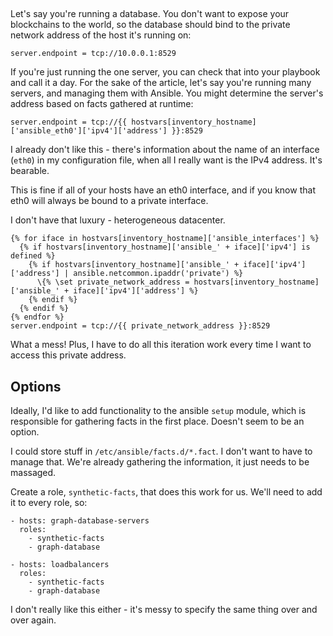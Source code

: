 ## 

Let's say you're running a database. You don't want to expose your blockchains to the world, 
so the database should bind to the private network address of the host it's running on:

```
server.endpoint = tcp://10.0.0.1:8529
```

If you're just running the one server, you can check that into your playbook and call it a
day. For the sake of the article, let's say you're running many servers, and managing them
with Ansible. You might determine the server's address based on facts gathered at runtime:

```
server.endpoint = tcp://{{ hostvars[inventory_hostname]['ansible_eth0']['ipv4']['address'] }}:8529
```

I already don't like this - there's information about the name of an interface (`eth0`) in my
configuration file, when all I really want is the IPv4 address. It's bearable. 

This is fine if all of your hosts have an eth0 interface, and if you know that eth0 will 
always be bound to a private interface. 

I don't have that luxury - heterogeneous datacenter. 

```
{% for iface in hostvars[inventory_hostname]['ansible_interfaces'] %}
  {% if hostvars[inventory_hostname]['ansible_' + iface]['ipv4'] is defined %}
    {% if hostvars[inventory_hostname]['ansible_' + iface]['ipv4']['address'] | ansible.netcommon.ipaddr('private') %}
      \{% \set private_network_address = hostvars[inventory_hostname]['ansible_' + iface]['ipv4']['address'] %}
    {% endif %}
  {% endif %}
{% endfor %}
server.endpoint = tcp://{{ private_network_address }}:8529
```

What a mess! Plus, I have to do all this iteration work every time I want to access this
private address. 

## Options
Ideally, I'd like to add functionality to the ansible `setup` module, which is responsible
for gathering facts in the first place. Doesn't seem to be an option.

I could store stuff in `/etc/ansible/facts.d/*.fact`. I don't want to have to manage that.
We're already gathering the information, it just needs to be massaged.

Create a role, `synthetic-facts`, that does this work for us. We'll need to add it to 
every role, so:
```
- hosts: graph-database-servers
  roles:
    - synthetic-facts
    - graph-database
    
- hosts: loadbalancers
  roles:
    - synthetic-facts
    - graph-database
```

I don't really like this either - it's messy to specify the same thing over and over again.
